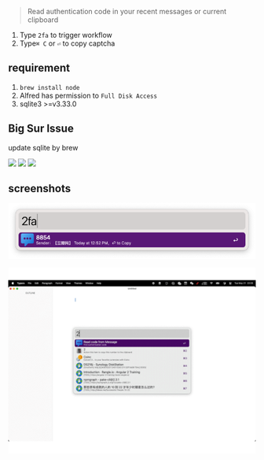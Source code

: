 > Read authentication code in your recent messages or current clipboard

1. Type `2fa` to trigger workflow
2. Type`⌘ C` or `⏎` to copy captcha

## requirement

1. `brew install node`
2. Alfred has permission to `Full Disk Access`
3. sqlite3 >=v3.33.0


## Big Sur Issue

update sqlite by brew



![](https://img.shields.io/badge/version-v1.13-green?style=for-the-badge)
[![](https://img.shields.io/badge/download-click-blue?style=for-the-badge)](https://github.com/alanhe421/alfred-workflows/raw/master/2fa-read-code/2FA-Read%20Code.alfredworkflow)
[![](https://img.shields.io/badge/Install%20In%20Alfred-8A2BE2?style=for-the-badge)](https://alfred.app/workflows/alanhe/2fa-read-code/install/)



<!-- more -->

## screenshots

![](./screenshot.png)

![](./screenshot.gif)
